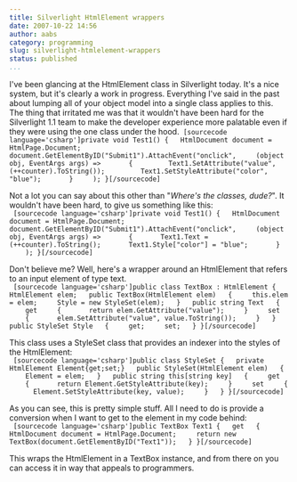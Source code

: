 ```yaml
---
title: Silverlight HtmlElement wrappers
date: 2007-10-22 14:56
author: aabs
category: programming
slug: silverlight-htmlelement-wrappers
status: published
...
```


I've been glancing at the HtmlElement class in Silverlight today. It's a nice system, but it's clearly a work in progress. Everything I've said in the past about lumping all of your object model into a single class applies to this. The thing that irritated me was that it wouldn't have been hard for the Silverlight 1.1 team to make the developer experience more palatable even if they were using the one class under the hood.` [sourcecode language='csharp']private void Test1() {   HtmlDocument document = HtmlPage.Document;   document.GetElementByID("Submit1").AttachEvent("onclick",     (object obj, EventArgs args) =>       {         Text1.SetAttribute("value", (++counter).ToString());         Text1.SetStyleAttribute("color", "blue");       }     ); }[/sourcecode]`

Not a lot you can say about this other than "*Where's the classes, dude?*". It wouldn't have been hard, to give us something like this:  
` [sourcecode language='csharp']private void Test1() {   HtmlDocument document = HtmlPage.Document;   document.GetElementByID("Submit1").AttachEvent("onclick",     (object obj, EventArgs args) =>       {       Text1.Text = (++counter).ToString();       Text1.Style["color"] = "blue";       }     ); }[/sourcecode]`

Don't believe me? Well, here's a wrapper around an HtmlElement that refers to an input element of type text.  
` [sourcecode language='csharp']public class TextBox : HtmlElement {   HtmlElement elem;   public TextBox(HtmlElement elem)   {     this.elem = elem;     Style = new StyleSet(elem);   }   public string Text   {     get     {       return elem.GetAttribute("value");     }     set     {       elem.SetAttribute("value", value.ToString());     }   }   public StyleSet Style   {     get;     set;   } }[/sourcecode]`

This class uses a StyleSet class that provides an indexer into the styles of the HtmlElement:  
` [sourcecode language='csharp']public class StyleSet {   private HtmlElement Element{get;set;}   public StyleSet(HtmlElement elem)   {     Element = elem;   }   public string this[string key]   {     get     {       return Element.GetStyleAttribute(key);     }     set     {       Element.SetStyleAttribute(key, value);     }   } }[/sourcecode]`

As you can see, this is pretty simple stuff. All I need to do is provide a conversion when I want to get to the element in my code behind:  
` [sourcecode language='csharp']public TextBox Text1 {   get   {     HtmlDocument document = HtmlPage.Document;     return new TextBox(document.GetElementByID("Text1"));   } }[/sourcecode]`

This wraps the HtmlElement in a TextBox instance, and from there on you can access it in way that appeals to programmers.
